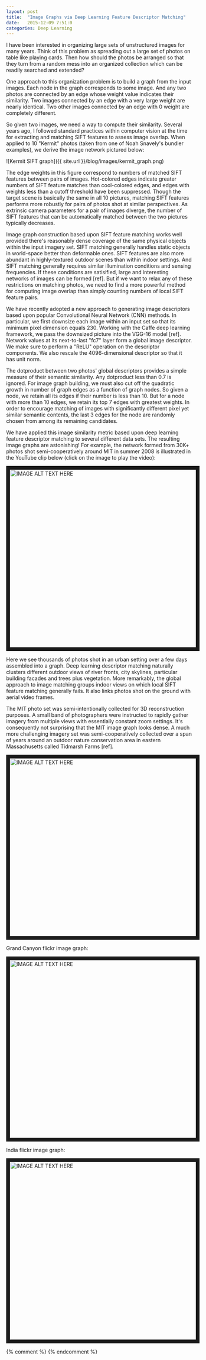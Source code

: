 ```yaml
---
layout: post
title:  "Image Graphs via Deep Learning Feature Descriptor Matching"
date:   2015-12-09 7:51:0
categories: Deep Learning
---
```


I have been interested in organizing large sets of unstructured images for
many years.  Think of this problem as spreading out a large set of photos
on table like playing cards.  Then how should the photos be arranged so
that they turn from a random mess into an organized collection which can be
readily searched and extended?

One approach to this organization problem is to build a graph from the
input images.  Each node in the graph corresponds to some image.  And any
two photos are connected by an edge whose weight value indicates their
similarity.  Two images connected by an edge with a very large weight are
nearly identical.  Two other images connected by an edge with 0 weight are
completely different.

So given two images, we need a way to compute their similarity.  Several
years ago, I followed standard practices within computer vision at the time
for extracting and matching SIFT features to assess image overlap.  When
applied to 10 "Kermit" photos (taken from one of Noah Snavely's bundler
examples), we derive the image network pictured below:

![Kermit SIFT graph]({{ site.url }}/blog/images/kermit_graph.png)

The edge weights in this figure correspond to numbers of matched SIFT
features between pairs of images.  Hot-colored edges indicate greater
numbers of SIFT feature matches than cool-colored edges, and edges with
weights less than a cutoff threshold have been suppressed.  Though the
target scene is basically the same in all 10 pictures, matching SIFT
features performs more robustly for pairs of photos shot at similar
perspectives.  As extrinsic camera parameters for a pair of images diverge,
the number of SIFT features that can be automatically matched between the
two pictures typically decreases.

Image graph construction based upon SIFT feature matching works well
provided there's reasonably dense coverage of the same physical objects
within the input imagery set.  SIFT matching generally handles static
objects in world-space better than deformable ones.  SIFT features are also
more abundant in highly-textured outdoor scenes than within indoor
settings.  And SIFT matching generally requires similar illumination
conditions and sensing frequencies.  If these conditions are satisified,
large and interesting networks of images can be formed [ref].  But if we
want to relax any of these restrictions on matching photos, we need to find
a more powerful method for computing image overlap than simply counting
numbers of local SIFT feature pairs.

We have recently adopted a new approach to generating image descriptors
based upon popular Convolutional Neural Network (CNN) methods.  In
particular, we first downsize each image within an input set so that its
minimum pixel dimension equals 230.  Working with the Caffe deep learning
framework, we pass the downsized picture into the VGG-16 model [ref].
Network values at its next-to-last "fc7" layer form a global image
descriptor.  We make sure to perform a "ReLU" operation on the descriptor
components.  We also rescale the 4096-dimensional descriptor so that it has
unit norm.

The dotproduct between two photos' global descriptors provides a simple
measure of their semantic similarity.  Any dotproduct less than 0.7 is
ignored.  For image graph building, we must also cut off the quadratic
growth in number of graph edges as a function of graph nodes.  So given a
node, we retain all its edges if their number is less than 10.  But for a
node with more than 10 edges, we retain its top 7 edges with greatest
weights.  In order to encourage matching of images with significantly
different pixel yet similar semantic contents, the last 3 edges for the
node are randomly chosen from among its remaining candidates.  

We have applied this image similarity metric based upon deep learning
feature descriptor matching to several different data sets.  The resulting
image graphs are astonishing!  For example, the network formed from 30K+
photos shot semi-cooperatively around MIT in summer 2008 is illustrated in
the YouTube clip below (click on the image to play the video):

<a href="http://www.youtube.com/watch?feature=player_embedded&v=crWc7GS9c3M
" target="_blank"><img src="http://img.youtube.com/vi/crWc7GS9c3M/0.jpg" 
alt="IMAGE ALT TEXT HERE" width="720" height="480" border="10" /></a>

Here we see thousands of photos shot in an urban setting over a few days
assembled into a graph.  Deep learning descriptor matching naturally
clusters different outdoor views of river fronts, city skylines, particular
building facades and trees plus vegetation.  More remarkably, the global
approach to image matching groups indoor views on which local SIFT feature
matching generally fails.  It also links photos shot on the ground with
aerial video frames.  

The MIT photo set was semi-intentionally collected for 3D reconstruction
purposes.  A small band of photographers were instructed to rapidly gather
imagery from multiple views with essentially constant zoom settings.  It's
consequently not surprising that the MIT image graph looks dense.  A much
more challenging imagery set was semi-cooperatively collected over a span
of years around an outdoor nature conservation area in eastern
Massachusetts called Tidmarsh Farms [ref].  

<a href="http://www.youtube.com/watch?feature=player_embedded&v=FnEmbDT5kyM
" target="_blank"><img src="http://img.youtube.com/vi/FnEmbDT5kyM/0.jpg" 
alt="IMAGE ALT TEXT HERE" width="720" height="480" border="10" /></a>

Grand Canyon flickr image graph:

<a href="http://www.youtube.com/watch?feature=player_embedded&v=li9ANCM7PNM
" target="_blank"><img src="http://img.youtube.com/vi/li9ANCM7PNM/0.jpg" 
alt="IMAGE ALT TEXT HERE" width="720" height="480" border="10" /></a>

India flickr image graph:

<a href="http://www.youtube.com/watch?feature=player_embedded&v=2spSVHPprPs
" target="_blank"><img src="http://img.youtube.com/vi/2spSVHPprPs/0.jpg" 
alt="IMAGE ALT TEXT HERE" width="720" height="480" border="10" /></a>





{% comment %}
{% endcomment %}
